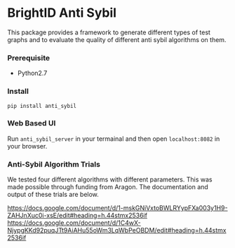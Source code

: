 # BrightID Anti Sybil

This package provides a framework to generate different types of test graphs and to evaluate the quality of different anti sybil algorithms on them.

### Prerequisite

- Python2.7

### Install

```
pip install anti_sybil
```

### Web Based UI

Run `anti_sybil_server` in your termainal and then open `localhost:8082` in your browser.

### Anti-Sybil Algorithm Trials

We tested four different algorithms with different parameters. This was made possible through funding from Aragon. The documentation and output of these trials are below.

https://docs.google.com/document/d/1-mskGNiVxtoBWLRYypFXa003y1H9-ZAHJnXuc0i-xsE/edit#heading=h.44stmx2536if
https://docs.google.com/document/d/1C4wX-NjypgKKd92puqJTt9AiAHu55oWm3LqWbPeOBDM/edit#heading=h.44stmx2536if 
